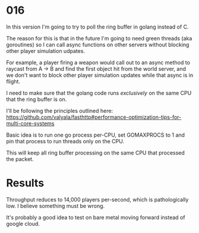 # 016

In this version I'm going to try to poll the ring buffer in golang instead of C.

The reason for this is that in the future I'm going to need green threads (aka goroutines) so I can call async functions on other servers without blocking other player simulation udpates.

For example, a player firing a weapon would call out to an async method to raycast from A -> B and find the first object hit from the world server, and we don't want to block other player simulation updates while that async is in flight.

I need to make sure that the golang code runs _exclusively_ on the same CPU that the ring buffer is on.

I'll be following the principles outlined here: https://github.com/valyala/fasthttp#performance-optimization-tips-for-multi-core-systems

Basic idea is to run one go process per-CPU, set GOMAXPROCS to 1 and pin that process to run threads only on the CPU.

This will keep all ring buffer processing on the same CPU that processed the packet.

# Results

Throughput reduces to 14,000 players per-second, which is pathologically low. I believe something must be wrong. 

It's probably a good idea to test on bare metal moving forward instead of google cloud.